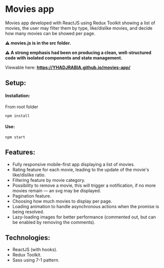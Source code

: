 # Movies app

Movies app developed with ReactJS using Redux Toolkit showing a list of movies, the user may filter them by type, like/dislike movies, and decide how many movies can be showed per page.

**⚠️ movies.js is in the src folder.**

**⚠️ A strong emphasis had been on producing a clean, well-structured code with isolated components and state management.**

Viewable here: **https://YHADJRABIA.github.io/movies-app/**

## Setup:

#### Installation:

From root folder

```
npm install
```

#### Use:

```
npm start
```

## Features:

- Fully responsive mobile-first app displaying a list of movies.
- Rating feature for each movie, leading to the update of the movie's like/dislike ratio.
- Filtering feature by movie category.
- Possibility to remove a movie, this will trigger a notification, if no more movies remain — an svg may be displayed.
- Pagination feature.
- Choosing how much movies to display per page.
- Loading animation to handle asynchronous actions when the promise is being resolved.
- Lazy-loading images for better performance (commented out, but can be enabled by removing the comments).

## Technologies:

- ReactJS (with hooks).
- Redux Toolkit.
- Sass using 7-1 pattern.
